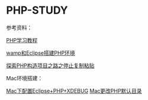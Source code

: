 # PHP-STUDY

参考资料：

[PHP学习教程](http://www.runoob.com/php/php-tutorial.html)

[wamp和Eclipse搭建PHP环境](https://jingyan.baidu.com/article/bad08e1e87138209c8512118.html)

[探索PHP构造项目之路之停止复制粘贴](https://my.oschina.net/u/922172/blog/749713)


Mac环境搭建：

[Mac下配置Eclipse+PHP+XDEBUG](http://blog.csdn.net/iamno/article/details/7957388)
[Mac更改PHP默认目录](http://www.cnblogs.com/muyunlee/p/6386095.html)